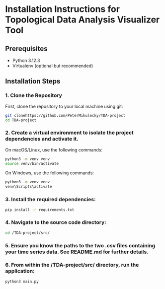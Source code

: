 # Installation Instructions for Topological Data Analysis Visualizer Tool

## Prerequisites
- Python 3.12.3
- Virtualenv (optional but recommended)

## Installation Steps

### 1. Clone the Repository
First, clone the repository to your local machine using git:
```sh
git clonehttps://github.com/PeterMikulecky/TDA-project
cd TDA-project
```

### 2. Create a virtual environment to isolate the project dependencies and activate it. 

On macOS/Linux, use the following commands:
```sh
python3 -m venv venv
source venv/bin/activate
```
On Windows, use the following commands:
```sh
python3 -m venv venv
venv\Scripts\activate
```

### 3. Install the required dependencies:
```sh
pip install -r requirements.txt
```

### 4. Navigate to the source code directory:
```sh
cd /TDA-project/src/
```

### 5. Ensure you know the paths to the two .csv files containing  your time series data. See README.md for further details.

### 6. From within the /TDA-project/src/ directory, run the application:
```sh
python3 main.py
```

